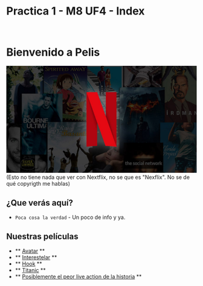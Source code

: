 # Practica 1 - M8 UF4 - Index
<br />

# Bienvenido a Pelis

![img](https://github.com/PabloGomezB/pelis/blob/main/docs/img/n.jpg?raw=true)
(Esto no tiene nada que ver con Nextflix, no se que es "Nexflix". No se de qué copyrigth me hablas)

## ¿Que verás aquí?

* `Poca cosa la verdad` - Un poco de info y ya.

## Nuestras películas

* ** [Avatar](https://github.com/PabloGomezB/pelis/blob/main/docs/avatar.md) **
* ** [Interestelar](https://github.com/PabloGomezB/pelis/blob/main/docs/interestelar.md) **
* ** [Hook](https://github.com/PabloGomezB/pelis/blob/main/docs/hook.md) **
* ** [Titanic](https://github.com/PabloGomezB/pelis/blob/main/docs/titanic.md) **
* ** [Posiblemente el peor live action de la historia](https://github.com/PabloGomezB/pelis/blob/main/docs/dragoncacas.md) **
